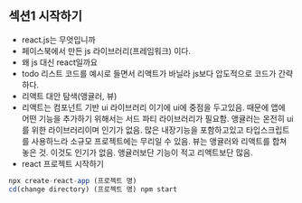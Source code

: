 ## 섹션1 시작하기

- react.js는 무엇입니까
- 페이스북에서 만든 js 라이브러리(프레임워크) 이다.
- 왜 js 대신 react일까요
- todo 리스트 코드를 예시로 들면서 리액트가 바닐라 js보다 압도적으로 코드가 간략하다.
- 리액트 대안 탐색(앵귤러, 뷰)
- 리액트는 컴포넌트 기반 ui 라이브러리 이기에 ui에 중점을 두고있음. 때문에 앱에 어떤 기능을 추가하기 위해서는 서드 파티 라이브러리가 필요함.
앵귤러는 온전히 ui를 위한 라이브러리이며 인기가 없음.
많은 내장기능을 포함하고있고 타입스크립트를 사용하느라 소규모 프로젝트에는 무리일 수 있음.
뷰는 앵귤러와 리액트를 합쳐놓은 것. 이것도 인기가 없음. 앵귤러보단 기능이 적고 리액트보단 많음.
- react 프로젝트 시작하기

```jsx
npx create-react-app (프로젝트 명)
cd(change directory) (프로젝트 명) npm start
```
